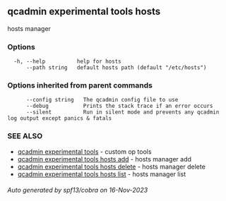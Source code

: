 ## qcadmin experimental tools hosts

hosts manager

### Options

```
  -h, --help          help for hosts
      --path string   default hosts path (default "/etc/hosts")
```

### Options inherited from parent commands

```
      --config string   The qcadmin config file to use
      --debug           Prints the stack trace if an error occurs
      --silent          Run in silent mode and prevents any qcadmin log output except panics & fatals
```

### SEE ALSO

* [qcadmin experimental tools](qcadmin_experimental_tools.md)	 - custom op tools
* [qcadmin experimental tools hosts add](qcadmin_experimental_tools_hosts_add.md)	 - hosts manager add
* [qcadmin experimental tools hosts delete](qcadmin_experimental_tools_hosts_delete.md)	 - hosts manager delete
* [qcadmin experimental tools hosts list](qcadmin_experimental_tools_hosts_list.md)	 - hosts manager list

###### Auto generated by spf13/cobra on 16-Nov-2023
